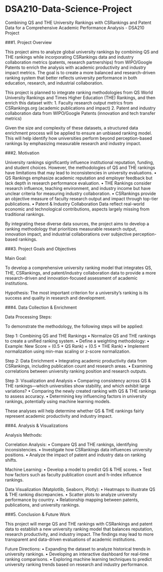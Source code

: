 # DSA210-Data-Science-Project
Combining QS and THE University Rankings with CSRankings and Patent Data for a Comprehensive Academic Performance Analysis - DSA210 Project

###1. Project Overview

This project aims to analyze global university rankings by combining QS and THE rankings while incorporating CSRankings data and industry collaboration metrics (patents, research partnerships) from WIPO/Google Patents to enrich the analysis with academic productivity and industry impact metrics. The goal is to create a more balanced and research-driven ranking system that better reflects university performance in both education, research, and industrial collaboration.

This project is planned to integrate ranking methodologies from QS World University Rankings and Times Higher Education (THE) Rankings, and then enrich this dataset with:
	1.	Faculty research output metrics from CSRankings.org (academic publications and impact)
	2.	Patent and industry collaboration data from WIPO/Google Patents (innovation and tech transfer metrics)
 
Given the size and complexity of these datasets, a structured data enrichment process will be applied to ensure an unbiased ranking model. This will help identify how universities perform beyond perception-based rankings by emphasizing measurable research and industry impact.

###2. Motivation

University rankings significantly influence institutional reputation, funding, and student choices. However, the methodologies of QS and THE rankings have limitations that may lead to inconsistencies in university evaluations.
	•	QS Rankings emphasize academic reputation and employer feedback but lack depth in research performance evaluation.
	•	THE Rankings consider research influence, teaching environment, and industry income but have unclear criteria for measuring industry collaboration.
	•	CSRankings provide an objective measure of faculty research output and impact through top-tier publications.
	•	Patent & Industry Collaboration Data reflect real-world economic and technological contributions, aspects largely missing from traditional rankings.

By integrating these diverse data sources, the project aims to develop a ranking methodology that prioritizes measurable research output, innovation impact, and industrial collaborations over subjective perception-based rankings.


###3. Project Goals and Objectives

Main Goal:

To develop a comprehensive university ranking model that integrates QS, THE, CSRankings, and patent/industry collaboration data to provide a more research-driven and innovation-focused assessment of academic institutions.

Hypothesis:
The most important criterion for a university’s ranking is its success and quality in research and development.

###4. Data Collection & Enrichment

Data Processing Steps:

To demonstrate the methodology, the following steps will be applied:

Step 1: Combining QS and THE Rankings
	•	Normalize QS and THE rankings to create a unified ranking system.
	•	Define a weighting methodology:
	•	Example: New Score = (0.5 * QS Rank) + (0.5 * THE Rank)
	•	Implement normalization using min-max scaling or z-score normalization.

Step 2: Data Enrichment
	•	Integrating academic productivity data from CSRankings, including publication count and research areas.
	•	Examining correlations between university ranking position and research outputs.

Step 3: Visualization and Analysis
	•	Comparing consistency across QS & THE rankings—which universities show stability, and which exhibit large variations?
	•	Comparing the newly created ranking with QS & THE rankings to assess accuracy.
	•	Determining key influencing factors in university rankings, potentially using machine learning models.

These analyses will help determine whether QS & THE rankings fairly represent academic productivity and industry impact.


###4. Analysis & Visualizations

Analysis Methods:

Correlation Analysis:
	•	Compare QS and THE rankings, identifying inconsistencies.
	•	Investigate how CSRankings data influences university positions.
	•	Analyze the impact of patent and industry data on ranking shifts.

Machine Learning:
	•	Develop a model to predict QS & THE scores.
	•	Test how factors such as faculty publication count and h-index influence rankings.

Data Visualization (Matplotlib, Seaborn, Plotly):
	•	Heatmaps to illustrate QS & THE ranking discrepancies.
	•	Scatter plots to analyze university performance by country.
	•	Relationship mapping between patents, publications, and university rankings.


###5. Conclusion & Future Work

This project will merge QS and THE rankings with CSRankings and patent data to establish a new university ranking model that balances reputation, research productivity, and industry impact. The findings may lead to more transparent and data-driven evaluations of academic institutions.

Future Directions:
	•	Expanding the dataset to analyze historical trends in university rankings.
	•	Developing an interactive dashboard for real-time ranking comparisons.
	•	Exploring machine learning techniques to predict university ranking trends based on research and industry performance.
